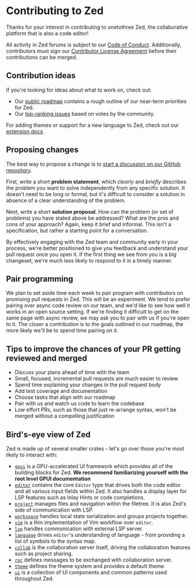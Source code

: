 # Contributing to Zed

Thanks for your interest in contributing to onetothree Zed, the collaborative platform that is also a code editor!

All activity in Zed forums is subject to our [Code of Conduct](https://zed.dev/docs/code-of-conduct). Additionally, contributors must sign our [Contributor License Agreement](https://zed.dev/cla) before their contributions can be merged.

## Contribution ideas

If you're looking for ideas about what to work on, check out:

- Our [public roadmap](https://zed.dev/roadmap) contains a rough outline of our near-term priorities for Zed.
- Our [top-ranking issues](https://github.com/zed-industries/zed/issues/5393) based on votes by the community.

For adding themes or support for a new language to Zed, check out our [extension docs](https://github.com/zed-industries/extensions/blob/main/AUTHORING_EXTENSIONS.md).

## Proposing changes

The best way to propose a change is to [start a discussion on our GitHub repository](https://github.com/zed-industries/zed/discussions).

First, write a short **problem statement**, which _clearly_ and _briefly_ describes the problem you want to solve independently from any specific solution. It doesn't need to be long or formal, but it's difficult to consider a solution in absence of a clear understanding of the problem.

Next, write a short **solution proposal**. How can the problem (or set of problems) you have stated above be addressed? What are the pros and cons of your approach? Again, keep it brief and informal. This isn't a specification, but rather a starting point for a conversation.

By effectively engaging with the Zed team and community early in your process, we're better positioned to give you feedback and understand your pull request once you open it. If the first thing we see from you is a big changeset, we're much less likely to respond to it in a timely manner.

## Pair programming

We plan to set aside time each week to pair program with contributors on promising pull requests in Zed. This will be an experiment. We tend to prefer pairing over async code review on our team, and we'd like to see how well it works in an open source setting. If we're finding it difficult to get on the same page with async review, we may ask you to pair with us if you're open to it. The closer a contribution is to the goals outlined in our roadmap, the more likely we'll be to spend time pairing on it.

## Tips to improve the chances of your PR getting reviewed and merged

- Discuss your plans ahead of time with the team
- Small, focused, incremental pull requests are much easier to review
- Spend time explaining your changes in the pull request body
- Add test coverage and documentation
- Choose tasks that align with our roadmap
- Pair with us and watch us code to learn the codebase
- Low effort PRs, such as those that just re-arrange syntax, won't be merged without a compelling justification

## Bird's-eye view of Zed

Zed is made up of several smaller crates - let's go over those you're most likely to interact with:

- [`gpui`](/crates/gpui) is a GPU-accelerated UI framework which provides all of the building blocks for Zed. **We recommend familiarizing yourself with the root level GPUI documentation**
- [`editor`](/crates/editor) contains the core `Editor` type that drives both the code editor and all various input fields within Zed. It also handles a display layer for LSP features such as Inlay Hints or code completions.
- [`project`](/crates/project) manages files and navigation within the filetree. It is also Zed's side of communication with LSP.
- [`workspace`](/crates/workspace) handles local state serialization and groups projects together.
- [`vim`](/crates/vim) is a thin implementation of Vim workflow over `editor`.
- [`lsp`](/crates/lsp) handles communication with external LSP server.
- [`language`](/crates/language) drives `editor`'s understanding of language - from providing a list of symbols to the syntax map.
- [`collab`](/crates/collab) is the collaboration server itself, driving the collaboration features such as project sharing.
- [`rpc`](/crates/rpc) defines messages to be exchanged with collaboration server.
- [`theme`](/crates/theme) defines the theme system and provides a default theme.
- [`ui`](/crates/ui) is a collection of UI components and common patterns used throughout Zed.
